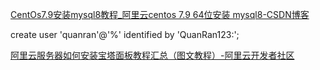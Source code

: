 

[CentOs7.9安装mysql8教程\_阿里云centos 7.9 64位安装 mysql8-CSDN博客](https://blog.csdn.net/qq_39399966/article/details/120205461)

create user 'quanran'@'%' identified by 'QuanRan123:';

[阿里云服务器如何安装宝塔面板教程汇总（图文教程）-阿里云开发者社区](https://developer.aliyun.com/article/767507)
